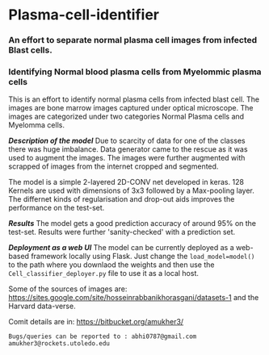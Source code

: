 # Plasma-cell-identifier
### An effort to separate normal plasma cell images from infected Blast cells. 

### Identifying Normal blood plasma cells from Myelommic plasma cells
This is an effort to identify normal plasma cells from infected blast cell. 
The images are bone marrow images captured under optical microscope. 
The images are categorized under two categories Normal Plasma cells and Myelomma cells. 

***Description of the model*** 
Due to scarcity of data for one of the classes there was huge imbalance. 
Data generator came to the rescue as it was used to augment the images. 
The images were further augmented with scrapped of images from the internet 
cropped and segmented. 

The model is a simple 2-layered 2D-CONV net developed in keras. 
128 Kernels are used with dimensions of 3x3 followed by a Max-pooling layer. 
The differnet kinds of regularisation and drop-out aids improves the performance 
on the test-set. 

***Results***
The model gets a good prediction accuracy of around 95% on the test-set.
Results were further 'sanity-checked' with a prediction set. 

***Deployment as a web UI***
The model can be currently deployed as a web-based framework locally using Flask. 
Just change the `load_model=model()` to the path where you downlaod the weights and
then use the `Cell_classifier_deployer.py` file to use it as  a local host. 

Some of the sources of images are: https://sites.google.com/site/hosseinrabbanikhorasgani/datasets-1
and the Harvard data-verse. 

Comit details are in: https://bitbucket.org/amukher3/

`Bugs/queries can be reported to : abhi0787@gmail.com amukher3@rockets.utoledo.edu`



